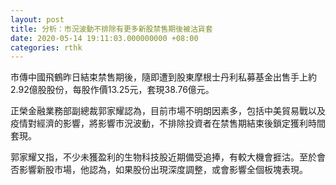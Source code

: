 ```yaml
---
layout: post
title: 分析：市況波動不排除有更多新股禁售期後被沽貨套
date: 2020-05-14 19:11:03.000000000 +08:00
categories: rthk
---
```


市傳中國飛鶴昨日結束禁售期後，隨即遭到股東摩根士丹利私募基金出售手上約2.92億股股份，每股作價13.25元，套現38.76億元。

正榮金融業務部副總裁郭家耀認為，目前市場不明朗因素多，包括中美貿易戰以及疫情對經濟的影響，將影響市況波動，不排除投資者在禁售期結束後鎖定獲利時間套現。

郭家耀又指，不少未獲盈利的生物科技股近期備受追捧，有較大機會捱沽。至於會否影響新股市場，他認為，如果股份出現深度調整，或會影響全個板塊表現。
